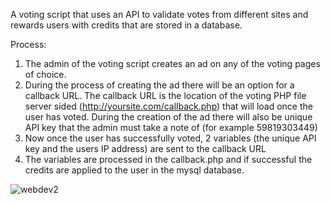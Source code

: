 A voting script that uses an API to validate votes from different sites and rewards users with credits that are stored in a database.

Process:
1) The admin of the voting script creates an ad on any of the voting pages of choice.
2) During the process of creating the ad there will be an option for a callback URL. The callback URL is the location
of the voting PHP file server sided (http://yoursite.com/callback.php) that will load once the user has voted. 
During the creation of the ad there will also be unique API key that the admin must take a note of (for example 59819303449)
5) Now once the user has successfully voted, 2 variables (the unique API key and the users IP address) are sent to the callback URL
6) The variables are processed in the callback.php and if successful the credits are applied to the user in the mysql database.

![webdev2](https://user-images.githubusercontent.com/78560906/177886775-9df3014b-f9dd-4c14-86a0-cb73c4daa2d5.png)
